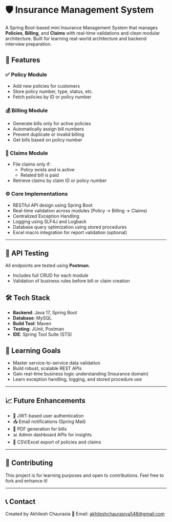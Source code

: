 # 🛡️ Insurance Management System

A Spring Boot-based mini Insurance Management System that manages **Policies**, **Billing**, and **Claims** with real-time validations and clean modular architecture. 
Built for learning real-world architecture and backend interview preparation.

## 🚀 Features

### ✅ Policy Module
- Add new policies for customers
- Store policy number, type, status, etc.
- Fetch policies by ID or policy number

### 💰 Billing Module
- Generate bills only for active policies
- Automatically assign bill numbers
- Prevent duplicate or invalid billing
- Get bills based on policy number

### 📝 Claims Module
- File claims only if:
  - Policy exists and is active
  - Related bill is paid
- Retrieve claims by claim ID or policy number

### ⚙️ Core Implementations
- RESTful API design using Spring Boot
- Real-time validation across modules (Policy → Billing → Claims)
- Centralized Exception Handling
- Logging using SLF4J and Logback
- Database query optimization using stored procedures
- Excel macro integration for report validation (optional)

---

## 🧪 API Testing

All endpoints are tested using **Postman**.
- Includes full CRUD for each module
- Validation of business rules before bill or claim creation


## 🛠️ Tech Stack

- **Backend**: Java 17, Spring Boot
- **Database**: MySQL
- **Build Tool**: Maven
- **Testing**: JUnit, Postman
- **IDE**: Spring Tool Suite (STS)


## 🧠 Learning Goals

- Master service-to-service data validation
- Build robust, scalable REST APIs
- Gain real-time business logic understanding (Insurance domain)
- Learn exception handling, logging, and stored procedure use

---

## 📈 Future Enhancements

- 🔐 JWT-based user authentication
- 📤 Email notifications (Spring Mail)
- 📄 PDF generation for bills
- 📊 Admin dashboard APIs for insights
- 🧾 CSV/Excel export of policies and claims

---

## 🤝 Contributing

This project is for learning purposes and open to contributions. Feel free to fork and enhance it!

---

## 📞 Contact

Created by Akhilesh Chaurasia 
📧 Email: akhileshchaurasiya548@gmail.com

